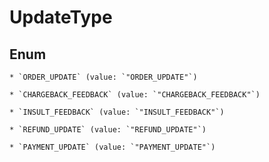 
# UpdateType

## Enum


    * `ORDER_UPDATE` (value: `"ORDER_UPDATE"`)

    * `CHARGEBACK_FEEDBACK` (value: `"CHARGEBACK_FEEDBACK"`)

    * `INSULT_FEEDBACK` (value: `"INSULT_FEEDBACK"`)

    * `REFUND_UPDATE` (value: `"REFUND_UPDATE"`)

    * `PAYMENT_UPDATE` (value: `"PAYMENT_UPDATE"`)



